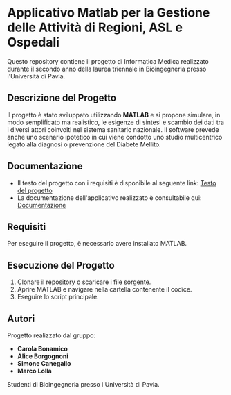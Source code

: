 # Applicativo Matlab per la Gestione delle Attività di Regioni, ASL e Ospedali

Questo repository contiene il progetto di Informatica Medica realizzato durante il secondo anno della laurea triennale in Bioingegneria presso l'Università di Pavia.

## Descrizione del Progetto
Il progetto è stato sviluppato utilizzando **MATLAB** e si propone simulare, in modo semplificato ma realistico, le esigenze di sintesi e scambio dei dati tra i diversi attori coinvolti nel sistema sanitario nazionale. Il software prevede anche uno scenario ipotetico in cui viene condotto uno studio multicentrico legato alla diagnosi o prevenzione del Diabete Mellito.

## Documentazione
- Il testo del progetto con i requisiti è disponibile al seguente link: [Testo del progetto](https://github.com/carolabonamico/informatica_medica/blob/main/Testo%20Progetto%202021.pdf)
- La documentazione dell'applicativo realizzato è consultabile qui: [Documentazione](https://github.com/carolabonamico/informatica_medica/blob/main/File_aiuti/File_aiuti.pdf)

## Requisiti
Per eseguire il progetto, è necessario avere installato MATLAB.

## Esecuzione del Progetto
1. Clonare il repository o scaricare i file sorgente.
2. Aprire MATLAB e navigare nella cartella contenente il codice.
3. Eseguire lo script principale.

## Autori
Progetto realizzato dal gruppo:
- **Carola Bonamico**
- **Alice Borgognoni**
- **Simone Canegallo**
- **Marco Lolla**

Studenti di Bioingegneria presso l'Università di Pavia.
